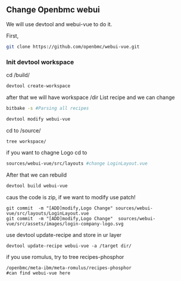 ## Change Openbmc webui
We will use devtool and webui-vue to do it.

First,
```sh
git clone https://github.com/openbmc/webui-vue.git
```

### Init devtool workspace
cd /build/
```sh 
devtool create-workspace
```
after that we will have workspace /dir
List recipe and we can change
```sh
bitbake -s #Parsing all recipes
```
```sh
devtool modify webui-vue
```
cd to /source/
```sh
tree workspace/
```
if you want to chagne Logo cd to
```sh
sources/webui-vue/src/layouts #change LoginLayout.vue
```
After that we can rebuild
```sh
devtool build webui-vue
```
caus the code is zip, if we want to modify use patch!

```git
git commit  -m "[ADD]modify,Logo Change" sources/webui-vue/src/layouts/LoginLayout.vue
git commit  -m "[ADD]modify,Logo Change"  sources/webui-vue/src/assets/images/login-company-logo.svg

```
use devtool update-recipe and store in ur layer
```shbit
devtool update-recipe webui-vue -a /target dir/
```
if you use romulus, try to tree recipes-phosphor
```
/openbmc/meta-ibm/meta-romulus/recipes-phosphor
#can find webui-vue here
```